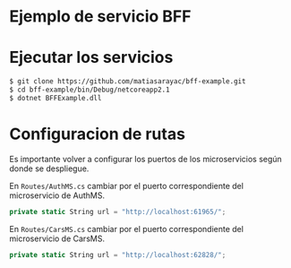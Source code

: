 # Ejemplo de servicio BFF

# Ejecutar los servicios

```bash
$ git clone https://github.com/matiasarayac/bff-example.git
$ cd bff-example/bin/Debug/netcoreapp2.1
$ dotnet BFFExample.dll
```

# Configuracion de rutas

Es importante volver a configurar los puertos de los microservicios según donde se despliegue.  

En `Routes/AuthMS.cs` cambiar por el puerto correspondiente del microservicio de AuthMS.

```csharp
private static String url = "http://localhost:61965/";
```

En `Routes/CarsMS.cs` cambiar por el puerto correspondiente del microservicio de CarsMS.

```csharp
private static String url = "http://localhost:62828/";
```


